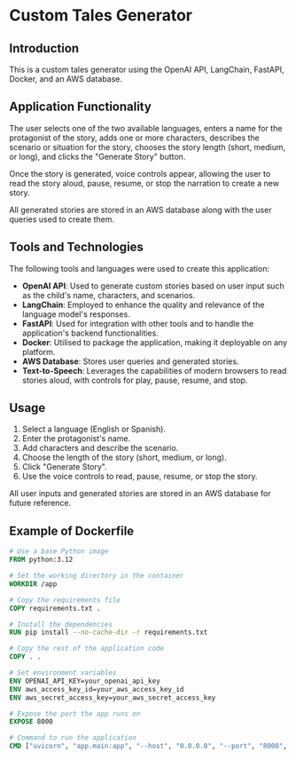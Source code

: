 # Custom Tales Generator

## Introduction

This is a custom tales generator using the OpenAI API, LangChain, FastAPI, Docker, and an AWS database.

## Application Functionality

The user selects one of the two available languages, enters a name for the protagonist of the story, adds one or more characters, describes the scenario or situation for the story, chooses the story length (short, medium, or long), and clicks the "Generate Story" button.

Once the story is generated, voice controls appear, allowing the user to read the story aloud, pause, resume, or stop the narration to create a new story.

All generated stories are stored in an AWS database along with the user queries used to create them.

## Tools and Technologies

The following tools and languages were used to create this application:

- **OpenAI API**: Used to generate custom stories based on user input such as the child's name, characters, and scenarios.
- **LangChain**: Employed to enhance the quality and relevance of the language model's responses.
- **FastAPI**: Used for integration with other tools and to handle the application's backend functionalities.
- **Docker**: Utilised to package the application, making it deployable on any platform.
- **AWS Database**: Stores user queries and generated stories.
- **Text-to-Speech**: Leverages the capabilities of modern browsers to read stories aloud, with controls for play, pause, resume, and stop.

## Usage

1. Select a language (English or Spanish).
2. Enter the protagonist's name.
3. Add characters and describe the scenario.
4. Choose the length of the story (short, medium, or long).
5. Click "Generate Story".
6. Use the voice controls to read, pause, resume, or stop the story.

All user inputs and generated stories are stored in an AWS database for future reference.

## Example of Dockerfile

```Dockerfile
# Use a base Python image
FROM python:3.12

# Set the working directory in the container
WORKDIR /app

# Copy the requirements file
COPY requirements.txt .

# Install the dependencies
RUN pip install --no-cache-dir -r requirements.txt

# Copy the rest of the application code
COPY . .

# Set environment variables
ENV OPENAI_API_KEY=your_openai_api_key
ENV aws_access_key_id=your_aws_access_key_id
ENV aws_secret_access_key=your_aws_secret_access_key

# Expose the port the app runs on
EXPOSE 8000

# Command to run the application
CMD ["uvicorn", "app.main:app", "--host", "0.0.0.0", "--port", "8000", "--reload"]
